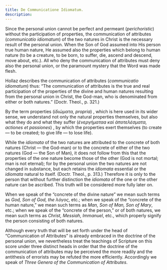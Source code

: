 ```yaml
---
title: De Communicatione Idiomatum.
description: 
---
```


Since the personal union cannot be perfect and permeant (_perichoristic_) without the participation of properties, the communication of attributes (_communicatio idiomatum_) of the two natures in Christ is the necessary result of the personal union. When the Son of God assumed into His person true human nature, He assumed also the properties which belong to human nature (to be a creature, to be born, to suffer, die, ascend and descend, move about, etc.). All who deny the communication of attributes must deny also the personal union, or the paramount mystery that the Word was made flesh. 

Hollaz describes the communication of attributes (_communicatio idiomatum_) thus: “The communication of attributes is the true and real participation of the properties of the divine and human natures resulting from the personal union in Christ, the God-man, who is denominated from either or both natures.” (Doctr. Theol., p. 321.) 

By the term properties (_ἰδιώματα, propria_) , which is here used in its wider sense, we understand not only the natural properties themselves, but also what they do and what they suffer (_ἐνεργήματαa καὶ ἀποτελέσματα, actiones et passiones_) , by which the properties exert themselves (to create — to be created; to give life — to lose life). 

While the _idiomata_ of the two natures are attributed to the concrete of both natures (Christ — the God-man) or to the concrete of either of the two natures (God — the Son of Man), it does not follow from this that the properties of the one nature become those of the other (God is not mortal; man is not eternal); for by the personal union the two natures are not changed in substance, but each retains the _idiomata_ essential or the _idiomata_ natural to itself. (Doctr. Theol., p. 313.) Therefore it is only to the person that without further distinction the _idiomata_ of the one or the other nature can be ascribed. This truth will be considered more fully later on. 

When we speak of the “concrete of the divine nature” we mean such terms as _God, Son of God, the λόγος_, etc.; when we speak of the “concrete of the human nature,” we mean such terms as _Man, Son of Man, Son of Mary_, etc.; when we speak of the “concrete of the person,” or of both natures, we mean such terms as _Christ, Messiah, Immanuel_, etc., which properly signify the person consisting of both natures. 

Although every truth that will be set forth under the head of “Communication of Attributes” is already embraced in the doctrine of the personal union, we nevertheless treat the teachings of Scripture on this score under three distinct heads in order that the doctrine of the communication of attributes may be perceived the more readily and the antithesis of errorists may be refuted the more efficiently. Accordingly we speak of _Three Genera of the Communication of Attributes_. 
